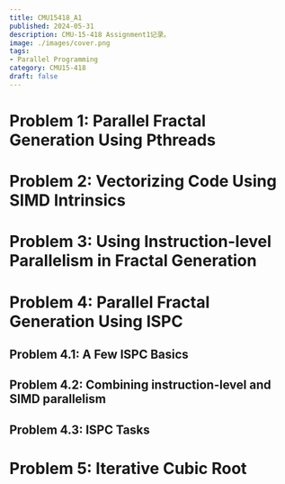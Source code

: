 ```yaml
---
title: CMU15418_A1
published: 2024-05-31
description: CMU-15-418 Assignment1记录。
image: ./images/cover.png
tags:
- Parallel Programming
category: CMU15-418
draft: false
---
```


# Problem 1: Parallel Fractal Generation Using Pthreads


# Problem 2: Vectorizing Code Using SIMD Intrinsics


# Problem 3: Using Instruction-level Parallelism in Fractal Generation


# Problem 4: Parallel Fractal Generation Using ISPC

## Problem 4.1: A Few ISPC Basics

## Problem 4.2: Combining instruction-level and SIMD parallelism

## Problem 4.3: ISPC Tasks


# Problem 5: Iterative Cubic Root
